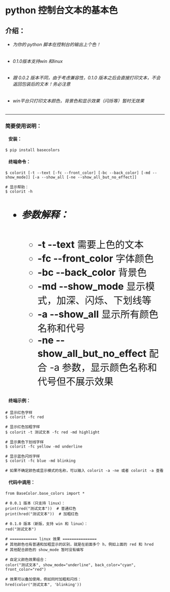 python 控制台文本的基本色
====

## 介绍：  

<ul>  
    <li>    <h6>为你的 python 脚本在控制台的输出上个色！</h6></li>    
    <li>    <h6>0.1.0版本支持win 和linux</h6></li>    
    <li>    <h6>跟 0.0.2 版本不同，由于考虑兼容性，0.1.0 版本之后会直接打印文本，不会返回包装后的文本！务必注意</h6></li>    
    <li>    <h6>win平台只打印文本颜色，背景色和显示效果（闪烁等）暂时无效果</h6></li>    
</ul>  

---

### 简要使用说明：

#### &nbsp;&nbsp; 安装：  

```
$ pip install basecolors  
```

#### &nbsp;&nbsp; 终端命令：    

```  
$ colorit [-t --text [-fc --front_color] [-bc --back_color] [-md --show_mode]] [-a --show_all [-ne --show_all_but_no_effect]]  
  
# 显示帮助：  
$ colorit -h  
```    

<ul style="font-size:30">  
    <li>     <h5>参数解释：</h5>   
        <ul style="none">  
            <li><b>-t --text</b> 需要上色的文本</li>  
            <li><b>-fc --front_color</b> 字体颜色</li>  
            <li><b>-bc --back_color</b> 背景色</li>  
            <li><b>-md --show_mode</b> 显示模式，加深、闪烁、下划线等</li>  
            <li><b>-a --show_all</b> 显示所有颜色名称和代号</li>  
            <li><b>-ne --show_all_but_no_effect</b> 配合 -a 参数，显示颜色名称和代号但不展示效果</li>  
        </ul></li>  
</ul>  
  
#### &nbsp;&nbsp; 终端示例：    
  
```  
# 显示红色字样  
$ colorit -fc red  
  
# 显示红色加粗字样  
$ colorit -t 测试文本 -fc red -md highlight  
  
# 显示黄色下划线字样  
$ colorit -fc yellow -md underline  
   
# 显示蓝色闪烁字样  
$ colorit -fc blue -md blinking  
  
# 如果不确定颜色或显示模式的名称，可以输入 colorit -a -ne 或者 colorit -a 查看  
```  


#### &nbsp;&nbsp; 代码中调用：    
  
```  
from BaseColor.base_colors import *  
  
# 0.0.1 版本（只支持 linux）：  
print(red("测试文本"))  # 普通红色  
print(hred("测试文本"))  # 加粗红色  
  
# 0.1.0 版本（新版，支持 win 和 linux）：    
red("测试文本")  
  
# ============ linux 效果 ===============  
# 其他颜色也有普通和加粗显示的区别，就是在前面多个 h，例如上面的 red 和 hred    
# 其他配合颜色的 show_mode 暂时没有编写  
  
# 自定义颜色效果组合：  
color("测试文本", show_mode="underline", back_color="cyan", front_color="red")  
  
# 效果可以叠加使用，例如同时加粗和闪烁：  
hred(color("测试文本", 'blinking'))  
```
